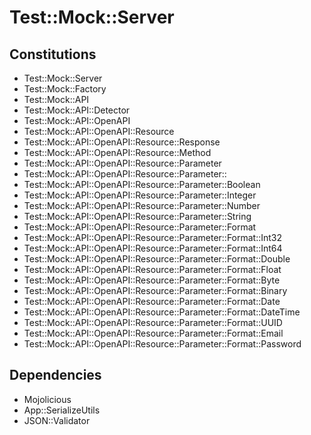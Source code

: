 # Test::Mock::Server

## Constitutions

* Test::Mock::Server
* Test::Mock::Factory
* Test::Mock::API
* Test::Mock::API::Detector
* Test::Mock::API::OpenAPI
* Test::Mock::API::OpenAPI::Resource
* Test::Mock::API::OpenAPI::Resource::Response
* Test::Mock::API::OpenAPI::Resource::Method
* Test::Mock::API::OpenAPI::Resource::Parameter
* Test::Mock::API::OpenAPI::Resource::Parameter::
* Test::Mock::API::OpenAPI::Resource::Parameter::Boolean
* Test::Mock::API::OpenAPI::Resource::Parameter::Integer
* Test::Mock::API::OpenAPI::Resource::Parameter::Number
* Test::Mock::API::OpenAPI::Resource::Parameter::String
* Test::Mock::API::OpenAPI::Resource::Parameter::Format
* Test::Mock::API::OpenAPI::Resource::Parameter::Format::Int32
* Test::Mock::API::OpenAPI::Resource::Parameter::Format::Int64
* Test::Mock::API::OpenAPI::Resource::Parameter::Format::Double
* Test::Mock::API::OpenAPI::Resource::Parameter::Format::Float
* Test::Mock::API::OpenAPI::Resource::Parameter::Format::Byte
* Test::Mock::API::OpenAPI::Resource::Parameter::Format::Binary
* Test::Mock::API::OpenAPI::Resource::Parameter::Format::Date
* Test::Mock::API::OpenAPI::Resource::Parameter::Format::DateTime
* Test::Mock::API::OpenAPI::Resource::Parameter::Format::UUID
* Test::Mock::API::OpenAPI::Resource::Parameter::Format::Email
* Test::Mock::API::OpenAPI::Resource::Parameter::Format::Password

## Dependencies

* Mojolicious
* App::SerializeUtils
* JSON::Validator
